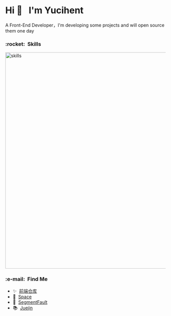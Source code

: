 <h1>Hi 👋 &nbsp;&nbsp;I'm Yucihent</h1>

<p>A Front-End Developer，I'm developing some projects and will open source them one day</p>

<h3>:rocket: &nbsp;Skills</h3>

<img src="https://skillicons.dev/icons?i=js,ts,git,react,vue,nodejs,vite,rollupjs,nuxtjs,nextjs,tauri,bash,tailwind&theme=light" alt="skills" width="680" />

<h3>:e-mail: &nbsp;Find Me</h3>

- :sparkles: &nbsp;<a href="https://github.com/hezizi/hezizi/assets/28501094/79694b11-d8c4-4e3c-a79e-6c2f70e27846" target="_blank" rel="noopener noreferrer">前端仓库</a>
- :house_with_garden: &nbsp;<a href="https://yucihent.space/" target="_blank" rel="noopener noreferrer">Space</a>
- :feet: &nbsp;<a href="https://segmentfault.com/u/hezizi" target="_blank" rel="noopener noreferrer">SegmentFault</a>
- :books: &nbsp;<a href="https://juejin.cn/user/395479915963752/posts" target="_blank" rel="noopener noreferrer">Juejin</a>

